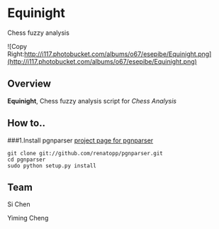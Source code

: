 Equinight
=========

Chess fuzzy analysis

![Copy Right:http://i117.photobucket.com/albums/o67/esepibe/Equinight.png](http://i117.photobucket.com/albums/o67/esepibe/Equinight.png)

## Overview

**Equinight**, Chess fuzzy analysis script for *Chess Analysis*


## How to..
###1.Install pgnparser
[project page for pgnparser](https://github.com/renatopp/pgnparser)

	git clone git://github.com/renatopp/pgnparser.git
	cd pgnparser
	sudo python setup.py install

## Team
Si Chen

Yiming Cheng